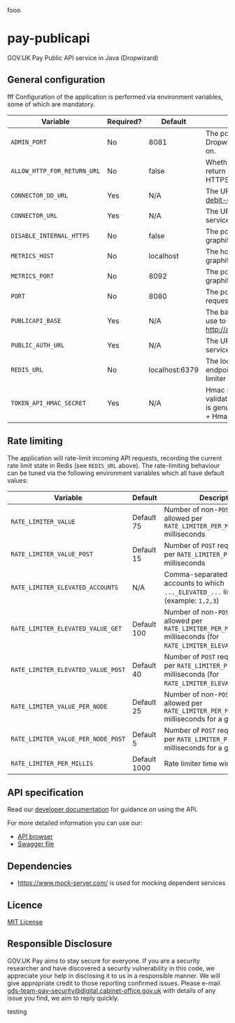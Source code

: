 fooo

# pay-publicapi

GOV.UK Pay Public API service in Java (Dropwizard)

## General configuration
fff
Configuration of the application is performed via environment variables, some of which are mandatory.

| Variable                    | Required? | Default        | Description                                                                                                |
| --------------------------- | --------- | -------------- | ---------------------------------------------------------------------------------------------------------- |
| `ADMIN_PORT`                | No        | 8081           | The port number to listen for Dropwizard admin requests on.                                                |
| `ALLOW_HTTP_FOR_RETURN_URL` | No        | false          | Whether to allow service return URLs to be non-HTTPS                                                       |
| `CONNECTOR_DD_URL`          | Yes       | N/A            | The URL to the [direct-debit-connector](https://github.com/alphagov/pay-direct-debit-connector) service    |
| `CONNECTOR_URL`             | Yes       | N/A            | The URL to the [connector](https://github.com/alphagov/pay-connector) service                              |
| `DISABLE_INTERNAL_HTTPS`    | No        | false          | The port number to send graphite metrics to.                                                               |
| `METRICS_HOST`              | No        | localhost      | The hostname to send graphite metrics to.                                                                  |
| `METRICS_PORT`              | No        | 8092           | The port number to send graphite metrics to.                                                               |
| `PORT`                      | No        | 8080           | The port number to listen for requests on.                                                                 |
| `PUBLICAPI_BASE`            | Yes       | N/A            | The base URL clients can use to reach the API. e.g. http://api.example.org:1234/                           |
| `PUBLIC_AUTH_URL`           | Yes       | N/A            | The URL to the [publicauth](https://github.com/alphagov/pay-publicauth) service                            |
| `REDIS_URL`                 | No        | localhost:6379 | The location of the redis endpoint to store rate-limiter information in                                    |
| `TOKEN_API_HMAC_SECRET`     | Yes       | N/A            | Hmac secret to be used to validate that the given token is genuine (Api Key = Token + Hmac (Token, Secret) |

## Rate limiting

The application will rate-limit incoming API requests, recording the current
rate limit state in Redis (see `REDIS_URL` above). The rate-limiting behaviour
can be tuned via the following environment variables which all have default
values:

| Variable                           | Default      |  Description                               |
| ---------------------------------- | ------------ | ------------------------------------------ |
| `RATE_LIMITER_VALUE`               | Default 75   | Number of non-`POST` requests allowed per `RATE_LIMITER_PER_MILLIS` milliseconds |
| `RATE_LIMITER_VALUE_POST`          | Default 15   | Number of `POST` requests allowed per `RATE_LIMITER_PER_MILLIS` milliseconds |
| `RATE_LIMITER_ELEVATED_ACCOUNTS`   | N/A          | Comma-separated list of accounts to which `..._ELEVATED_...` limits apply (example: `1,2,3`) |
| `RATE_LIMITER_ELEVATED_VALUE_GET`  | Default 100  | Number of non-`POST` requests allowed per `RATE_LIMITER_PER_MILLIS` milliseconds (for `RATE_LIMITER_ELEVATED_ACCOUNTS`) |
| `RATE_LIMITER_ELEVATED_VALUE_POST` | Default 40   | Number of `POST` requests allowed per `RATE_LIMITER_PER_MILLIS` milliseconds (for `RATE_LIMITER_ELEVATED_ACCOUNTS`) |
| `RATE_LIMITER_VALUE_PER_NODE`      | Default 25   | Number of non-`POST` requests allowed per `RATE_LIMITER_PER_MILLIS` milliseconds for a given client |
| `RATE_LIMITER_VALUE_PER_NODE_POST` | Default 5    | Number of `POST` requests allowed per `RATE_LIMITER_PER_MILLIS` milliseconds for a given client |
| `RATE_LIMITER_PER_MILLIS`          | Default 1000 | Rate limiter time window |

## API specification

Read our  [developer documentation](https://docs.payments.service.gov.uk/#gov-uk-pay-documentation) for guidance on using the API.

For more detailed information you can use our:

- [API browser](https://govukpay-api-browser.cloudapps.digital/#gov-uk-pay-api)
- [Swagger file](https://github.com/alphagov/pay-publicapi/blob/master/swagger/swagger.json)

## Dependencies

- https://www.mock-server.com/ is used for mocking dependent services

## Licence

[MIT License](LICENSE)

## Responsible Disclosure

GOV.UK Pay aims to stay secure for everyone. If you are a security researcher and have discovered a security vulnerability in this code, we appreciate your help in disclosing it to us in a responsible manner. We will give appropriate credit to those reporting confirmed issues. Please e-mail gds-team-pay-security@digital.cabinet-office.gov.uk with details of any issue you find, we aim to reply quickly.

testing
